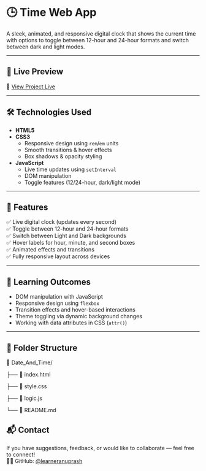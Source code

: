 # 🕒 Time Web App

A sleek, animated, and responsive digital clock that shows the current time with options to toggle between 12-hour and 24-hour formats and switch between dark and light modes.

---

## 🚀 Live Preview

🔗 [View Project Live](https://learneranuprash.github.io/Date_And_Time/)

---

## 🛠️ Technologies Used

- **HTML5**
- **CSS3**
  - Responsive design using `rem`/`em` units
  - Smooth transitions & hover effects
  - Box shadows & opacity styling
- **JavaScript**
  - Live time updates using `setInterval`
  - DOM manipulation
  - Toggle features (12/24-hour, dark/light mode)

---

## 🎯 Features

✅ Live digital clock (updates every second)  
✅ Toggle between 12-hour and 24-hour formats  
✅ Switch between Light and Dark backgrounds  
✅ Hover labels for hour, minute, and second boxes  
✅ Animated effects and transitions  
✅ Fully responsive layout across devices  

---

## 🧠 Learning Outcomes

- DOM manipulation with JavaScript
- Responsive design using `flexbox`
- Transition effects and hover-based interactions
- Theme toggling via dynamic background changes
- Working with data attributes in CSS (`attr()`)

---
## 📁 Folder Structure

📂 Date_And_Time/

├── 📄 index.html

├── 📄 style.css

├── 📄 logic.js

└── 📄 README.md
## 📬 Contact

If you have suggestions, feedback, or would like to collaborate — feel free to connect!  
👨‍💻 GitHub: [@learneranuprash](https://github.com/learneranuprash)


